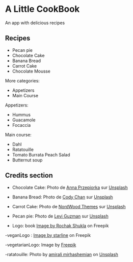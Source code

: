 # A Little CookBook

An app with delicious recipes

## Recipes

- Pecan pie
- Chocolate Cake
- Banana Bread
- Carrot Cake
- Chocolate Mousse

More categories:

- Appetizers
- Main Course

Appetizers:

- Hummus
- Guacamole
- Focaccia

Main course:

- Dahl
- Ratatouille
- Tomato Burrata Peach Salad
- Butternut soup

## Credits section

- Chocolate Cake: Photo de <a href="https://unsplash.com/@myphotoland?utm_source=unsplash&utm_medium=referral&utm_content=creditCopyText">Anna Przepiorka</a> sur <a href="https://unsplash.com/fr/photos/LjtviHokbr4?utm_source=unsplash&utm_medium=referral&utm_content=creditCopyText">Unsplash</a>

- Banana Bread: Photo de <a href="https://unsplash.com/@cceee?utm_source=unsplash&utm_medium=referral&utm_content=creditCopyText">Cody  Chan</a> sur <a href="https://unsplash.com/fr/photos/a0fBbS8RZAo?utm_source=unsplash&utm_medium=referral&utm_content=creditCopyText">Unsplash</a>

- Carrot Cake: Photo de <a href="https://unsplash.com/@nordwood?utm_source=unsplash&utm_medium=referral&utm_content=creditCopyText">NordWood Themes</a> sur <a href="https://unsplash.com/fr/photos/G5uNdnYuQJY?utm_source=unsplash&utm_medium=referral&utm_content=creditCopyText">Unsplash</a>
  
- Pecan pie: Photo de <a href="https://unsplash.com/@homeschool?utm_source=unsplash&utm_medium=referral&utm_content=creditCopyText">Levi Guzman</a> sur <a href="https://unsplash.com/fr/photos/ZUb3YN8B5K4?utm_source=unsplash&utm_medium=referral&utm_content=creditCopyText">Unsplash</a>

- Logo: book <a href="https://www.freepik.com/free-vector/covered-opened-book-with-pages-fluttering-hand-drawn-sketch-vector-illustration_29886865.htm#query=open%20book%20drawing&position=3&from_view=keyword&track=ais">Image by Rochak Shukla</a> on Freepik

-veganLogo :
<a href="https://www.freepik.com/free-vector/vegan-friendly-leaves-label-green-color_8413173.htm#query=vegetarian%20logo&position=2&from_view=keyword&track=ais">Image by starline</a> on Freepik

-vegetarianLogo:
Image by <a href="https://www.freepik.com/free-vector/flat-design-vegetarian-badges-collection_18007262.htm#query=vegetarian%20symbol&position=14&from_view=keyword&track=ais">Freepik</a>

-ratatouille:
Photo by <a href="https://unsplash.com/@amir_v_ali?utm_source=unsplash&utm_medium=referral&utm_content=creditCopyText">amirali mirhashemian</a> on <a href="https://unsplash.com/photos/R02KgL5Ti3Y?utm_source=unsplash&utm_medium=referral&utm_content=creditCopyText">Unsplash</a>